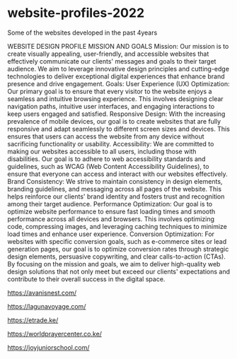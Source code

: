 # website-profiles-2022
Some of the websites developed in the past 4years

WEBSITE DESIGN PROFILE
MISSION AND GOALS
Mission:
Our mission is to create visually appealing, user-friendly, and accessible websites that effectively communicate our clients' messages and goals to their target audience. We aim to leverage innovative design principles and cutting-edge technologies to deliver exceptional digital experiences that enhance brand presence and drive engagement.
Goals:
User Experience (UX) Optimization: Our primary goal is to ensure that every visitor to the website enjoys a seamless and intuitive browsing experience. This involves designing clear navigation paths, intuitive user interfaces, and engaging interactions to keep users engaged and satisfied.
Responsive Design: With the increasing prevalence of mobile devices, our goal is to create websites that are fully responsive and adapt seamlessly to different screen sizes and devices. This ensures that users can access the website from any device without sacrificing functionality or usability.
Accessibility: We are committed to making our websites accessible to all users, including those with disabilities. Our goal is to adhere to web accessibility standards and guidelines, such as WCAG (Web Content Accessibility Guidelines), to ensure that everyone can access and interact with our websites effectively.
Brand Consistency: We strive to maintain consistency in design elements, branding guidelines, and messaging across all pages of the website. This helps reinforce our clients' brand identity and fosters trust and recognition among their target audience.
Performance Optimization: Our goal is to optimize website performance to ensure fast loading times and smooth performance across all devices and browsers. This involves optimizing code, compressing images, and leveraging caching techniques to minimize load times and enhance user experience.
Conversion Optimization: For websites with specific conversion goals, such as e-commerce sites or lead generation pages, our goal is to optimize conversion rates through strategic design elements, persuasive copywriting, and clear calls-to-action (CTAs).
By focusing on the mission and goals, we aim to deliver high-quality web design solutions that not only meet but exceed our clients' expectations and contribute to their overall success in the digital space.

https://avanisnest.com/

https://lagunavoyage.com/

https://etrade.ke/

https://worldprayercenter.co.ke/

https://joyjuniorschool.com/
